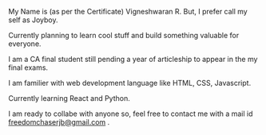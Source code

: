 My Name is (as per the Certificate) Vigneshwaran R. But, I prefer call my self as Joyboy.

Currently planning to learn cool stuff and build something valuable for everyone.

I am a CA final student still pending a year of articleship to appear in the my final exams.

I am familier with web development language like HTML, CSS, Javascript.

Currently learning React and Python.

I am ready to collabe with anyone so, feel free to contact me with a mail id freedomchaserjb@gmail.com .
